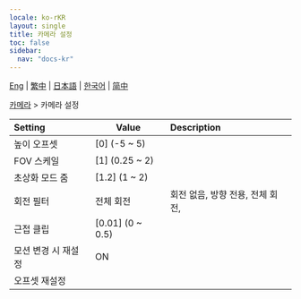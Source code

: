 ```yaml
---
locale: ko-rKR
layout: single
title: 카메라 설정
toc: false
sidebar:
  nav: "docs-kr"
---
```

[Eng](/dancexr/menu/2025.4/scene/config_camera) | [繁中](/tw/dancexr/menu/2025.4/scene/config_camera) | [日本語](/jp/dancexr/menu/2025.4/scene/config_camera) | [한국어](/kr/dancexr/menu/2025.4/scene/config_camera) | [简中](/zh/dancexr/menu/2025.4/scene/config_camera)

[카메라](../menu#카메라) > 카메라 설정



| Setting | Value | Description |
| :--- | --- | :--- |
| 높이 오프셋 | [0] (-5 ~ 5) | 
| FOV 스케일 | [1] (0.25 ~ 2) | 
| 초상화 모드 줌 | [1.2] (1 ~ 2) | 
| 회전 필터 | 전체 회전 | 회전 없음, 방향 전용, 전체 회전, 
| 근접 클립 | [0.01] (0 ~ 0.5) | 
| 모션 변경 시 재설정 | ON | 
| 오프셋 재설정 || 
